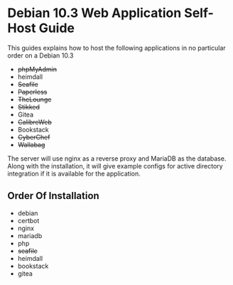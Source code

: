 # Debian 10.3 Web Application Self-Host Guide

This guides explains how to host the following applications in no particular order on a Debian 10.3

- ~~phpMyAdmin~~
- heimdall
- ~~Seafile~~
- ~~Paperless~~
- ~~TheLounge~~
- ~~Stikked~~
- Gitea
- ~~CalibreWeb~~
- Bookstack
- ~~CyberChef~~
- ~~Wallabag~~

The server will use nginx as a reverse proxy and MariaDB as the database. Along with the installation, it will give example configs for active directory integration if it is available for the application.

## Order Of Installation

- debian
- certbot
- nginx
- mariadb
- php
- ~~seafile~~
- heimdall
- bookstack
- gitea